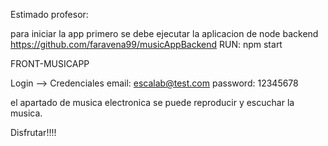 Estimado profesor:

para iniciar la app primero se debe ejecutar la aplicacion de node backend
https://github.com/faravena99/musicAppBackend 
RUN: npm start

FRONT-MUSICAPP

Login --> Credenciales 
email: escalab@test.com
password: 12345678

el apartado de musica electronica se puede reproducir y escuchar la musica.

Disfrutar!!!!